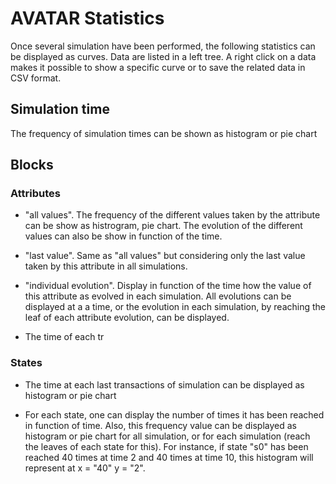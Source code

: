 # AVATAR Statistics

Once several simulation have been performed, the following statistics can be displayed as curves. Data are listed in a left tree. A right click on a data makes it possible to show a specific curve or to save the related data in CSV format.

## Simulation time

The frequency of simulation times can be shown as histogram or pie chart

## Blocks

### Attributes

- "all values". The frequency of the different values taken by the attribute can be show as histrogram, pie chart. The evolution of the different values can also be show in function of the time.

- "last value". Same as "all values" but considering only the last value taken by this attribute in all simulations.

- "individual evolution". Display in function of the time how the value of this attribute as evolved in each simulation. All evolutions can be displayed at a a time, or the evolution in each simulation, by reaching the leaf of each attribute evolution, can be displayed.

- The time of each tr

### States

- The time at each last transactions of simulation can be displayed as histogram or pie chart

- For each state, one can display the number of times it has been reached in function of time. Also, this frequency value can be displayed as histogram or pie chart for all simulation, or for each simulation (reach the leaves of each state for this). For instance, if state "s0" has been reached 40 times at time 2 and 40 times at time 10, this histogram will represent at x = "40" y = "2".
